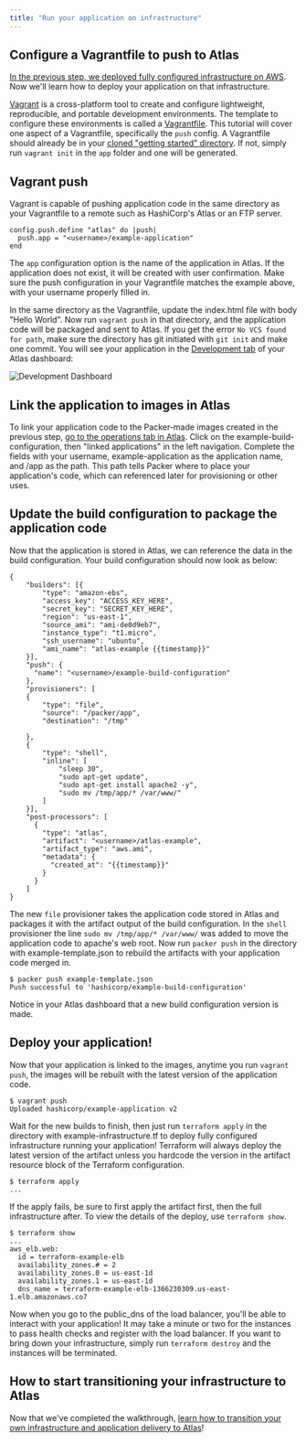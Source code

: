 ```yaml
---
title: "Run your application on infrastructure"
---
```

## Configure a Vagrantfile to push to Atlas
[In the previous step, we deployed fully configured infrastructure on AWS](/help/getting-started/deploy-fully-configured-infrastructure). Now we'll learn how to deploy your application on that infrastructure. 

[Vagrant](https://vagrantup.com) is a cross-platform tool to create and configure lightweight, reproducible, and portable development environments. The template to configure these environments is called a [Vagrantfile](https://docs.vagrantup.com/v2/vagrantfile/index.html). This tutorial will cover one aspect of a Vagrantfile, specifically the `push` config. A Vagrantfile should already be in your [cloned "getting started" directory](https://github.com/hashicorp/atlas-examples/tree/master/getting-started). If not, simply run `vagrant init` in the `app` folder and one will be generated. 

## Vagrant push
Vagrant is capable of pushing application code in the same directory as your Vagrantfile to a remote such as HashiCorp's Atlas or an FTP server.

	config.push.define "atlas" do |push|
	  push.app = "<username>/example-application"
	end

The `app` configuration option is the name of the application in Atlas. If the application does not exist, it will be created with user confirmation. Make sure the push configuration in your Vagrantfile matches the example above, with your username properly filled in. 

In the same directory as the Vagrantfile, update the index.html file with body "Hello World". Now run `vagrant push` in that directory, and the application code will be packaged and sent to Atlas. If you get the error `No VCS found for path`, make sure the directory has git initiated with `git init` and make one commit. You will see your application in the [Development tab](https://atlas.hashicorp.com/development) of your Atlas dashboard:

![Development Dashboard](/help-images/application.png)

## Link the application to images in Atlas
To link your application code to the Packer-made images created in the previous step, [go to the operations tab in Atlas](http://atlas.hashicorp.com/operations). Click on the example-build-configuration, then "linked applications" in the left navigation. Complete the fields with your username, example-application as the application name, and /app as the path. This path tells Packer where to place your application's code, which can referenced later for provisioning or other uses. 

## Update the build configuration to package the application code

Now that the application is stored in Atlas, we can reference the data in the build configuration. Your build configuration should now look as below:

	{
	    "builders": [{
	        "type": "amazon-ebs",
	        "access_key": "ACCESS_KEY_HERE",
	        "secret_key": "SECRET_KEY_HERE",
	        "region": "us-east-1",
	        "source_ami": "ami-de0d9eb7",
	        "instance_type": "t1.micro",
	        "ssh_username": "ubuntu",
	        "ami_name": "atlas-example {{timestamp}}"
	    }],
	    "push": {
	      "name": "<username>/example-build-configuration"
	    },
	    "provisioners": [
	    {   
	        "type": "file",
	        "source": "/packer/app",
	        "destination": "/tmp"

	    },
	    {
	        "type": "shell",
	        "inline": [
	            "sleep 30",
	            "sudo apt-get update",
	            "sudo apt-get install apache2 -y",
	            "sudo mv /tmp/app/* /var/www/"
	        ]
	    }],
	    "post-processors": [
	      {
	        "type": "atlas",
	        "artifact": "<username>/atlas-example",
	        "artifact_type": "aws.ami",
	        "metadata": {
	          "created_at": "{{timestamp}}"
	        }
	      }
	    ]
	}

The new `file` provisioner takes the application code stored in Atlas and packages it with the artifact output of the build configuration. In the `shell` provisioner the line `sudo mv /tmp/app/* /var/www/` was added to move the application code to apache's web root. Now run `packer push` in the directory with example-template.json to rebuild the artifacts with your application code merged in. 

	$ packer push example-template.json
	Push successful to 'hashicorp/example-build-configuration'

Notice in your Atlas dashboard that a new build configuration version is made. 

## Deploy your application!
Now that your application is linked to the images, anytime you run `vagrant push`, the images will be rebuilt with the latest version of the application code. 

	$ vagrant push
	Uploaded hashicorp/example-application v2

Wait for the new builds to finish, then just run `terraform apply` in the directory with example-infrastructure.tf to deploy fully configured infrastructure running your application! Terraform will always deploy the latest version of the artifact unless you hardcode the version in the artifact resource block of the Terraform configuration. 

	$ terraform apply
	...

If the apply fails, be sure to first apply the artifact first, then the full infrastructure after. To view the details of the deploy, use `terraform show`. 

	$ terraform show
	...
	aws_elb.web:
	  id = terraform-example-elb
	  availability_zones.# = 2
	  availability_zones.0 = us-east-1d
	  availability_zones.1 = us-east-1d
	  dns_name = terraform-example-elb-1366230309.us-east-1.elb.amazonaws.co7

Now when you go to the public_dns of the load balancer, you'll be able to interact with your application! It may take a minute or two for the instances to pass health checks and register with the load balancer. If you want to bring down your infrastructure, simply run `terraform destroy` and the instances will be terminated. 

## How to start transitioning your infrastructure to Atlas
Now that we've completed the walkthrough, [learn how to transition your own infrastructure and application delivery to Atlas](/help/getting-started/transition-to-atlas)! 